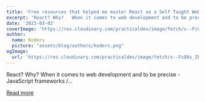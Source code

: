 ```yaml
---
title: 'Free resources that helped me master React as a Self Taught Web Developer'
excerpt: 'React? Why?   When it comes to web development and to be precise - JavaScript frameworks /...'
date: '2023-03-02'
coverImage: 'https://res.cloudinary.com/practicaldev/image/fetch/s--FcQ8s_Zb--/c_imagga_scale,f_auto,fl_progressive,h_420,q_auto,w_1000/https://dev-to-uploads.s3.amazonaws.com/uploads/articles/uuf4o80a1tuuvnvs7z96.png'
author:
  name: Koders
  picture: "assets/blog/authors/koders.png"
ogImage:
  url: 'https://res.cloudinary.com/practicaldev/image/fetch/s--FcQ8s_Zb--/c_imagga_scale,f_auto,fl_progressive,h_420,q_auto,w_1000/https://dev-to-uploads.s3.amazonaws.com/uploads/articles/uuf4o80a1tuuvnvs7z96.png'
---
```


React? Why?   When it comes to web development and to be precise - JavaScript frameworks /...

[Read more](https://dev.to/asheeshh/free-resources-that-helped-me-master-react-as-a-self-taught-web-developer-58k2)
